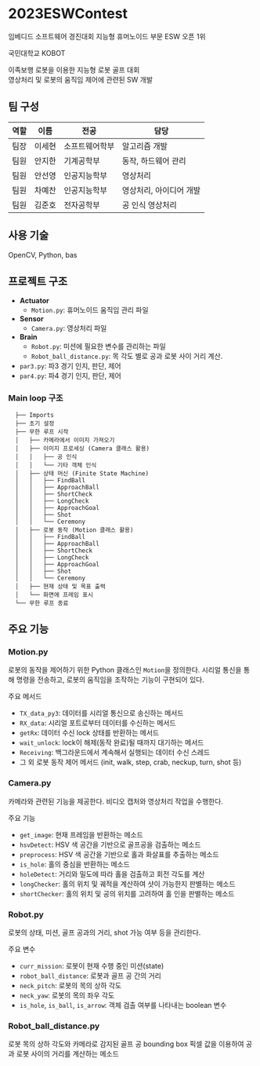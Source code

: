 # 2023ESWContest
임베디드 소프트웨어 경진대회 지능형 휴머노이드 부문 ESW 오픈 1위

국민대학교 KOBOT

이족보행 로봇을 이용한 지능형 로봇 골프 대회 \
영상처리 및 로봇의 움직임 제어에 관련된 SW 개발

## 팀 구성

| 역할   | 이름    | 전공            | 담당                 |
|--------|---------|-----------------|--------------------|
| 팀장   | 이세현  | 소프트웨어학부 | 알고리즘 개발          |
| 팀원   | 안지한  | 기계공학부     | 동작, 하드웨어 관리    |
| 팀원   | 안선영  | 인공지능학부   | 영상처리               |
| 팀원   | 차예찬  | 인공지능학부   | 영상처리, 아이디어 개발 |
| 팀원   | 김준호  | 전자공학부     | 공 인식 영상처리       |

## 사용 기술

OpenCV, Python, bas

## 프로젝트 구조

  - **Actuator**
    - `Motion.py`: 휴머노이드 움직임 관리 파일
  - **Sensor**
    - `Camera.py`: 영상처리 파일
  - **Brain**
    - `Robot.py`: 미션에 필요한 변수를 관리하는 파일
    - `Robot_ball_distance.py`: 목 각도 별로 공과 로봇 사이 거리 계산.
  - `par3.py`: 파3 경기 인지, 판단, 제어
  - `par4.py`: 파4 경기 인지, 판단, 제어

  ### Main loop 구조
  ```plain_text
    ├── Imports
    ├── 초기 설정
    ├── 무한 루프 시작
    │   ├── 카메라에서 이미지 가져오기
    │   ├── 이미지 프로세싱 (Camera 클래스 활용)
    │   │   ├── 공 인식
    │   │   └── 기타 객체 인식
    │   ├── 상태 머신 (Finite State Machine)
    │   │   ├── FindBall
    │   │   ├── ApproachBall
    │   │   ├── ShortCheck
    │   │   ├── LongCheck
    │   │   ├── ApproachGoal
    │   │   ├── Shot
    │   │   └── Ceremony
    │   ├── 로봇 동작 (Motion 클래스 활용)
    │   │   ├── FindBall
    │   │   ├── ApproachBall
    │   │   ├── ShortCheck
    │   │   ├── LongCheck
    │   │   ├── ApproachGoal
    │   │   ├── Shot
    │   │   └── Ceremony
    │   ├── 현재 상태 및 목표 출력
    │   └── 화면에 프레임 표시
    └── 무한 루프 종료
  ```

## 주요 기능

### Motion.py

로봇의 동작을 제어하기 위한 Python 클래스인 `Motion`을 정의한다. 시리얼 통신을 통해 명령을 전송하고, 로봇의 움직임을 조작하는 기능이 구현되어 있다.

주요 메서드
- `TX_data_py3`: 데이터를 시리얼 통신으로 송신하는 메서드
- `RX_data`: 시리얼 포트로부터 데이터를 수신하는 메서드
- `getRx`: 데이터 수신 lock 상태를 반환하는 메서드
- `wait_unlock`: lock이 해제(동작 완료)될 때까지 대기하는 메서드
- `Receiving`: 백그라운드에서 계속해서 실행되는 데이터 수신 스레드
- 그 외 로봇 동작 제어 메서드 (init, walk, step, crab, neckup, turn, shot 등)

### Camera.py

카메라와 관련된 기능을 제공한다. 비디오 캡처와 영상처리 작업을 수행한다.

주요 기능
- `get_image`: 현재 프레임을 반환하는 메소드
- `hsvDetect`: HSV 색 공간을 기반으로 골프공을 검출하는 메소드
- `preprocess`: HSV 색 공간을 기반으로 홀과 화살표를 추출하는 메소드
- `is_hole`: 홀의 중심을 반환하는 메소드
- `holeDetect`: 거리와 밀도에 따라 홀을 검출하고 회전 각도를 계산
- `longChecker`: 홀의 위치 및 궤적을 계산하여 샷이 가능한지 판별하는 메소드
- `shortChecker`: 홀의 위치 및 공의 위치를 고려하여 홀 인을 판별하는 메소드

### Robot.py

로봇의 상태, 미션, 골프 공과의 거리, shot 가능 여부 등을 관리한다.

주요 변수
- `curr_mission`: 로봇이 현재 수행 중인 미션(state)
- `robot_ball_distance`: 로봇과 골프 공 간의 거리
- `neck_pitch`: 로봇의 목의 상하 각도
- `neck_yaw`: 로봇의 목의 좌우 각도
- `is_hole`, `is_ball`, `is_arrow`: 객체 검출 여부를 나타내는 boolean 변수

### Robot_ball_distance.py

로봇 목의 상하 각도와 카메라로 감지된 골프 공 bounding box 픽셀 값을 이용하여 공과 로봇 사이의 거리를 계산하는 메소드
